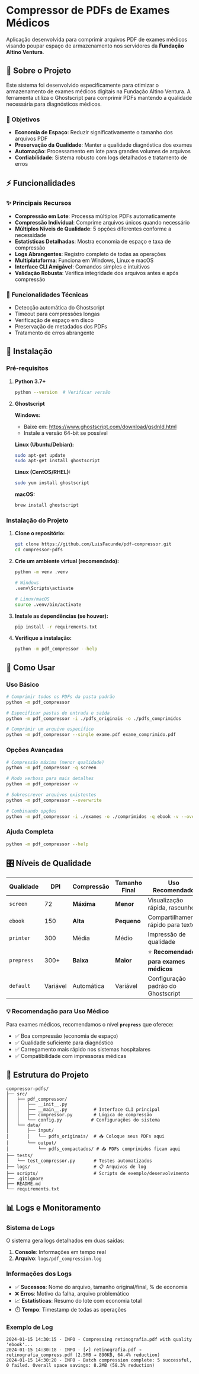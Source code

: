 # Compressor de PDFs de Exames Médicos

Aplicação desenvolvida para comprimir arquivos PDF de exames médicos visando poupar espaço de armazenamento nos servidores da **Fundação Altino Ventura**.

## 🏥 Sobre o Projeto

Este sistema foi desenvolvido especificamente para otimizar o armazenamento de exames médicos digitais na Fundação Altino Ventura. A ferramenta utiliza o Ghostscript para comprimir PDFs mantendo a qualidade necessária para diagnósticos médicos.

### 🎯 Objetivos

- **Economia de Espaço**: Reduzir significativamente o tamanho dos arquivos PDF
- **Preservação da Qualidade**: Manter a qualidade diagnóstica dos exames
- **Automação**: Processamento em lote para grandes volumes de arquivos
- **Confiabilidade**: Sistema robusto com logs detalhados e tratamento de erros

## ⚡ Funcionalidades

### ✨ Principais Recursos

- **Compressão em Lote**: Processa múltiplos PDFs automaticamente
- **Compressão Individual**: Comprime arquivos únicos quando necessário
- **Múltiplos Níveis de Qualidade**: 5 opções diferentes conforme a necessidade
- **Estatísticas Detalhadas**: Mostra economia de espaço e taxa de compressão
- **Logs Abrangentes**: Registro completo de todas as operações
- **Multiplataforma**: Funciona em Windows, Linux e macOS
- **Interface CLI Amigável**: Comandos simples e intuitivos
- **Validação Robusta**: Verifica integridade dos arquivos antes e após compressão

### 🔧 Funcionalidades Técnicas

- Detecção automática do Ghostscript
- Timeout para compressões longas
- Verificação de espaço em disco
- Preservação de metadados dos PDFs
- Tratamento de erros abrangente

## 🚀 Instalação

### Pré-requisitos

1. **Python 3.7+**
   ```bash
   python --version  # Verificar versão
   ```

2. **Ghostscript**
   
   **Windows:**
   - Baixe em: https://www.ghostscript.com/download/gsdnld.html
   - Instale a versão 64-bit se possível
   
   **Linux (Ubuntu/Debian):**
   ```bash
   sudo apt-get update
   sudo apt-get install ghostscript
   ```
   
   **Linux (CentOS/RHEL):**
   ```bash
   sudo yum install ghostscript
   ```
   
   **macOS:**
   ```bash
   brew install ghostscript
   ```

### Instalação do Projeto

1. **Clone o repositório:**
   ```bash
   git clone https://github.com/LuisFacunde/pdf-compressor.git
   cd compressor-pdfs
   ```

2. **Crie um ambiente virtual (recomendado):**
   ```bash
   python -m venv .venv
   
   # Windows
   .venv\Scripts\activate
   
   # Linux/macOS
   source .venv/bin/activate
   ```

3. **Instale as dependências (se houver):**
   ```bash
   pip install -r requirements.txt
   ```

4. **Verifique a instalação:**
   ```bash
   python -m pdf_compressor --help
   ```

## 📖 Como Usar

### Uso Básico

```bash
# Comprimir todos os PDFs da pasta padrão
python -m pdf_compressor

# Especificar pastas de entrada e saída
python -m pdf_compressor -i ./pdfs_originais -o ./pdfs_comprimidos

# Comprimir um arquivo específico
python -m pdf_compressor --single exame.pdf exame_comprimido.pdf
```

### Opções Avançadas

```bash
# Compressão máxima (menor qualidade)
python -m pdf_compressor -q screen

# Modo verboso para mais detalhes
python -m pdf_compressor -v

# Sobrescrever arquivos existentes
python -m pdf_compressor --overwrite

# Combinando opções
python -m pdf_compressor -i ./exames -o ./comprimidos -q ebook -v --overwrite
```

### Ajuda Completa

```bash
python -m pdf_compressor --help
```

## 🎛️ Níveis de Qualidade

| Qualidade | DPI | Compressão | Tamanho Final | Uso Recomendado |
|-----------|-----|------------|---------------|-----------------|
| `screen` | 72 | **Máxima** | **Menor** | Visualização rápida, rascunhos |
| `ebook` | 150 | **Alta** | **Pequeno** | Compartilhamento rápido para texto |
| `printer` | 300 | Média | Médio | Impressão de qualidade |
| `prepress` | 300+ | **Baixa** | **Maior** | ⭐ **Recomendado para exames médicos** |
| `default` | Variável | Automática | Variável | Configuração padrão do Ghostscript |

### 💡 Recomendação para Uso Médico

Para exames médicos, recomendamos o nível **`prepress`** que oferece:
- ✅ Boa compressão (economia de espaço)
- ✅ Qualidade suficiente para diagnóstico
- ✅ Carregamento mais rápido nos sistemas hospitalares
- ✅ Compatibilidade com impressoras médicas

## 📁 Estrutura do Projeto

```
compressor-pdfs/
├── src/
│   ├── pdf_compressor/
│   │   ├── __init__.py
│   │   ├── __main__.py          # Interface CLI principal
│   │   ├── compressor.py        # Lógica de compressão
│   │   └── config.py           # Configurações do sistema
│   └── data/
│       ├── input/
│       │   └── pdfs_originais/  # 📥 Coloque seus PDFs aqui
│       └── output/
│           └── pdfs_compactados/ # 📤 PDFs comprimidos ficam aqui
├── tests/
│   └── test_compressor.py       # Testes automatizados
├── logs/                        # 📋 Arquivos de log
├── scripts/                     # Scripts de exemplo/desenvolvimento
├── .gitignore
├── README.md
└── requirements.txt
```

## 📊 Logs e Monitoramento

### Sistema de Logs

O sistema gera logs detalhados em duas saídas:

1. **Console**: Informações em tempo real
2. **Arquivo**: `logs/pdf_compression.log`

### Informações dos Logs

- ✅ **Sucessos**: Nome do arquivo, tamanho original/final, % de economia
- ❌ **Erros**: Motivo da falha, arquivo problemático
- 📈 **Estatísticas**: Resumo do lote com economia total
- ⏱️ **Tempo**: Timestamp de todas as operações

### Exemplo de Log

```
2024-01-15 14:30:15 - INFO - Compressing retinografia.pdf with quality 'ebook'...
2024-01-15 14:30:18 - INFO - [✔] retinografia.pdf → retinografia_compress.pdf (2.5MB → 890KB, 64.4% reduction)
2024-01-15 14:30:20 - INFO - Batch compression complete: 5 successful, 0 failed. Overall space savings: 8.2MB (58.3% reduction)
```
